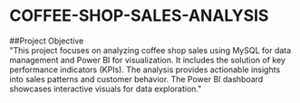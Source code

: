 # COFFEE-SHOP-SALES-ANALYSIS
##Project Objective  
"This project focuses on analyzing coffee shop sales using MySQL for data management and Power BI for visualization. It includes the solution of key performance indicators (KPIs). The analysis provides actionable insights into sales patterns and customer behavior. The Power BI dashboard showcases interactive visuals for data exploration."
